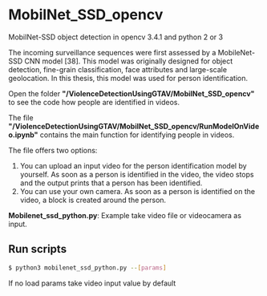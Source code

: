 # MobilNet_SSD_opencv
MobilNet-SSD object detection in opencv 3.4.1 and python 2 or 3

The incoming surveillance sequences were first assessed by a MobileNet-SSD CNN model [38]. This model was originally designed for object detection, fine-grain classification, face attributes and large-scale geolocation. In this thesis, this model was used for person identification.

Open the folder **"/ViolenceDetectionUsingGTAV/MobilNet_SSD_opencv"** to see the code how people are identified in videos.

The file **"/ViolenceDetectionUsingGTAV/MobilNet_SSD_opencv/RunModelOnVideo.ipynb"** contains the main function for identifying people in videos.

The file offers two options:
1. You can upload an input video for the person identification model by yourself. As soon as a person is identified in the video, the video stops and the output prints that a person has been identified.
2. You can use your own camera. As soon as a person is identified on the video, a block is created around the person.


**Mobilenet_ssd_python.py**: 
Example take video file or videocamera as input. 

## Run scripts
```sh
$ python3 mobilenet_ssd_python.py --[params] 
```
If no load params take video input value by default 
